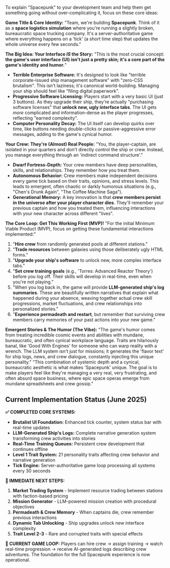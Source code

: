 To explain "Spacepunk" to your development team and help them get something going without over-complicating it, focus on these core ideas:

**Game Title & Core Identity:**
"Team, we're building **Spacepunk**. Think of it as a **space logistics simulation** where you're running a slightly broken, bureaucratic space trucking company. It's a server-authoritative game where everything happens on a 'tick' (a short time step) that updates the whole universe every few seconds."

**The Big Idea: Your Interface _IS_ the Story:**
"This is the most crucial concept: **the game's user interface (UI) isn't just a pretty skin; it's a core part of the game's identity and humor.**"

- **Terrible Enterprise Software:** It's designed to look like "terrible corporate-issued ship management software" with "zero-CSS brutalism". This isn't laziness; it's canonical world-building. Managing your ship should feel like "filing digital paperwork".
- **Progressive Software Licensing:** Players start with a very basic UI (just 3 buttons). As they upgrade their ship, they're actually "purchasing software licenses" that **unlock new, ugly interface tabs**. The UI gets _more_ complicated and information-dense as the player progresses, reflecting "earned complexity".
- **Computer Personality Decay:** The UI itself can develop quirks over time, like buttons needing double-clicks or passive-aggressive error messages, adding to the game's cynical humor.

**Your Crew: They're (Almost) Real People:**
"You, the player-captain, are isolated in your quarters and don't directly control the ship or crew. Instead, you manage everything through an 'indirect command structure'."

- **Dwarf Fortress-Depth:** Your crew members have deep personalities, skills, and relationships. They remember how you treat them.
- **Autonomous Behavior:** Crew members make independent decisions every game tick based on their traits, opinions, and stress levels. This leads to emergent, often chaotic or darkly humorous situations (e.g., "Chen's Drunk Again", "The Coffee Machine Saga").
- **Generational Memory:** A key innovation is that **crew members persist in the universe after your player character dies**. They'll remember your previous captain and how you treated them, influencing interactions with your new character across different "lives".

**The Core Loop: Get This Working First (MVP)!**
"For the initial Minimum Viable Product (MVP), focus on getting these fundamental interactions implemented:"

1.  "**Hire crew** from randomly generated pools at different stations."
2.  "**Trade resources** between galaxies using those deliberately ugly HTML forms."
3.  "**Upgrade your ship's software** to unlock new, more complex interface tabs."
4.  "**Set crew training goals** (e.g., 'Torres: Advanced Reactor Theory') before you log off. Their skills will develop in real-time, even when you're not playing."
5.  "When you log back in, the game will provide **LLM-generated ship's log summaries**. These are beautifully written narratives that explain what happened during your absence, weaving together actual crew skill progressions, market fluctuations, and crew relationships into personalized stories."
6.  "**Experience permadeath and restart**, but remember that surviving crew members carry memories of your past actions into your new game."

**Emergent Stories & The Humor (The Vibe):**
"The game's humor comes from treating incredible cosmic events and abilities with mundane, bureaucratic, and often cynical workplace language. Traits are hilariously banal, like 'Good With Engines' for someone who can warp reality with a wrench. The LLM system isn't just for missions; it generates the 'flavor text' for ship logs, news, and crew dialogue, constantly injecting this unique personality."
"This combination of systemic depth and a cynical, bureaucratic aesthetic is what makes 'Spacepunk' unique. The goal is to make players feel like they're managing a very real, very frustrating, and often absurd space business, where epic space operas emerge from mundane spreadsheets and crew gossip."

## Current Implementation Status (June 2025)

**✅ COMPLETED CORE SYSTEMS:**
- **Brutalist UI Foundation:** Enhanced tick counter, system status bar with real-time updates
- **LLM-Generated Ship's Logs:** Complete narrative generation system transforming crew activities into stories  
- **Real-Time Training Queues:** Persistent crew development that continues offline
- **Level 1 Trait System:** 21 personality traits affecting crew behavior and narrative generation
- **Tick Engine:** Server-authoritative game loop processing all systems every 30 seconds

**🎯 IMMEDIATE NEXT STEPS:**
1. **Market Trading System** - Implement resource trading between stations with faction-based pricing
2. **Mission Generator** - LLM-powered mission creation with procedural objectives
3. **Permadeath & Crew Memory** - When captains die, crew remember previous interactions
4. **Dynamic Tab Unlocking** - Ship upgrades unlock new interface complexity
5. **Trait Level 2-3** - Rare and corrupted traits with special effects

**🔧 CURRENT GAME LOOP:**
Players can hire crew → assign training → watch real-time progression → receive AI-generated logs describing crew adventures. The foundation for the full Spacepunk experience is now operational.
